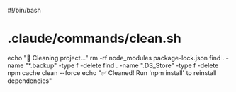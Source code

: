 #!/bin/bash

# .claude/commands/clean.sh

echo "🧹 Cleaning project..."
rm -rf node_modules package-lock.json
find . -name "\*.backup" -type f -delete
find . -name ".DS_Store" -type f -delete
npm cache clean --force
echo "✅ Cleaned! Run 'npm install' to reinstall dependencies"
